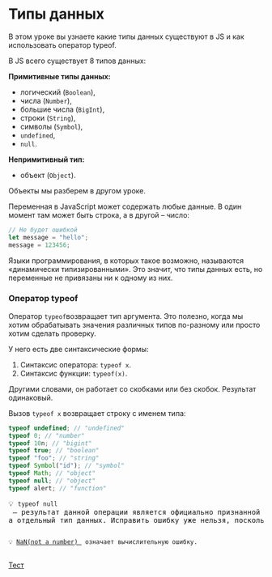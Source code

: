 # Типы данных

В этом уроке вы узнаете какие типы данных существуют в JS и как использовать оператор typeof.

В JS всего существует 8 типов данных:

**Примитивные типы данных:**

- логический (`Boolean`),
- числа (`Number`),
- большие числа (`BigInt`),
- строки (`String`),
- символы (`Symbol`),
- `undefined`,
- `null`.

**Непримитивный тип:**

- объект (`Object`).

Объекты мы разберем в другом уроке.

Переменная в JavaScript может содержать любые данные. В один момент там может быть строка, а в другой – число:

```jsx
// Не будет ошибкой
let message = "hello";
message = 123456;
```

Языки программирования, в которых такое возможно, называются «динамически типизированными». Это значит, что типы данных есть, но переменные не привязаны ни к одному из них.

### Оператор typeof

Оператор `typeof`возвращает тип аргумента. Это полезно, когда мы хотим обрабатывать
значения различных типов по-разному или просто хотим сделать проверку.

У него есть две синтаксические формы:

1. Синтаксис оператора: `typeof x`.
2. Синтаксис функции: `typeof(x)`.

Другими словами, он работает со скобками или без скобок. Результат одинаковый.

Вызов `typeof x` возвращает строку с именем типа:

```jsx
typeof undefined; // "undefined"
typeof 0; // "number"
typeof 10n; // "bigint"
typeof true; // "boolean"
typeof "foo"; // "string"
typeof Symbol("id"); // "symbol"
typeof Math; // "object"
typeof null; // "object"
typeof alert; // "function"
```

<pre>
💡 <code>typeof null</code> — результат данной операции является официально признанной ошибкой языка, поскольку это не объект, <br>а отдельный тип данных. Исправить ошибку уже нельзя, поскольку так можно «сломать» интернет.
</pre>

<pre>
<code>
💡 <a href="https://developer.mozilla.org/ru/docs/Web/JavaScript/Reference/Global_Objects/NaN">NaN(not a number) </a> означает вычислительную ошибку.
</code>
</pre>

[Teст](./test-1.md)
